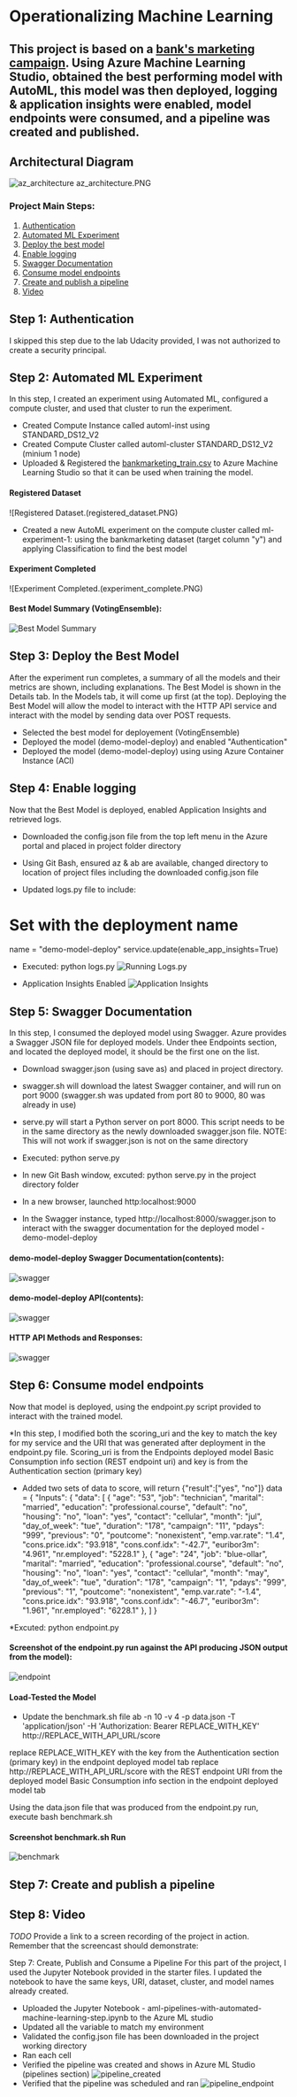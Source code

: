 # Operationalizing Machine Learning 

## This project is based on a [bank's marketing campaign](https://automlsamplenotebookdata.blob.core.windows.net/automl-sample-notebook-data/bankmarketing_train.csv). Using Azure Machine Learning Studio, obtained the best performing model with AutoML, this model was then deployed, logging & application insights were enabled, model endpoints were consumed, and a pipeline was created and published.



## Architectural Diagram
![az_architecture](az_architecture.PNG.PNG)
az_architecture.PNG

### Project Main Steps:

1. [Authentication](#auth)
2. [Automated ML Experiment](#automate)
3. [Deploy the best model](#deploy)
4. [Enable logging](#logging)
5. [Swagger Documentation](#swagger)
6. [Consume model endpoints](#endpoints)
7. [Create and publish a pipeline](#pipeline)
8. [Video](#video)

## Step 1: Authentication<a name="auth"></a>
I skipped this step due to the lab Udacity provided, I was not authorized to create a security principal. 

## Step 2: Automated ML Experiment<a name="automate"></a>
In this step, I created an experiment using Automated ML, configured a compute cluster, and used that cluster to run the experiment.
* Created Compute Instance called automl-inst using STANDARD_DS12_V2
* Created Compute Cluster called automl-cluster STANDARD_DS12_V2 (minium 1 node)
* Uploaded & Registered the [bankmarketing_train.csv](https://automlsamplenotebookdata.blob.core.windows.net/automl-sample-notebook-data/bankmarketing_train.csv)  to Azure Machine Learning Studio so that it can be used when training the model.
#### Registered Dataset
![Registered Dataset.(registered_dataset.PNG)	
* Created a new AutoML experiment on the compute cluster called ml-experiment-1: using the bankmarketing dataset (target column "y") and applying Classification to find the best model

#### Experiment Completed
![Experiment Completed.(experiment_complete.PNG)

#### Best Model Summary (VotingEnsemble): 
![Best Model Summary](best_model_summary.PNG)

## Step 3: Deploy the Best Model<a name="deploy"></a>
After the experiment run completes, a summary of all the models and their metrics are shown, including explanations. The Best Model is shown in the Details tab. In the Models tab, it will come up first (at the top). Deploying the Best Model will allow the model to interact with the HTTP API service and interact with the model by sending data over POST requests.

* Selected the best model for deployement (VotingEnsemble)
* Deployed the model (demo-model-deploy) and enabled "Authentication"
* Deployed the model (demo-model-deploy) using using Azure Container Instance (ACI)
	
## Step 4: Enable logging<a name="logging"></a>
Now that the Best Model is deployed, enabled Application Insights and retrieved logs.
* Downloaded the config.json file from the top left menu in the Azure portal and placed in project folder directory
* Using Git Bash, ensured az & ab are available, changed directory to location of project files including the downloaded config.json file

* Updated logs.py file to include:
# Set with the deployment name
name = "demo-model-deploy"
service.update(enable_app_insights=True)

* Executed: python logs.py 
![Running Logs.py](running_logs.PNG)

* Application Insights Enabled
![Application Insights](app_insight.PNG)

## Step 5: Swagger Documentation<a name="swagger"></a>
In this step, I consumed the deployed model using Swagger. Azure provides a Swagger JSON file for deployed models. Under thee Endpoints section, and located the deployed model, it should be the first one on the list.

* Download swagger.json (using save as) and placed in project directory.
* swagger.sh will download the latest Swagger container, and will run on port 9000 (swagger.sh was updated from port 80 to 9000, 80 was already in use)
* serve.py will start a Python server on port 8000. This script needs to be in the same directory as the newly downloaded swagger.json file. NOTE: This will not work if swagger.json is not on the same directory

* Executed: python serve.py
* In new Git Bash window, excuted: python serve.py in the project directory folder
* In a new browser, launched http:localhost:9000
* In the Swagger instance, typed http://localhost:8000/swagger.json to interact with the swagger documentation for the deployed model - demo-model-deploy

#### demo-model-deploy Swagger Documentation(contents): 
![swagger](swagger_contents.PNG)

#### demo-model-deploy API(contents): 
![swagger](swagger_contents.PNG)

#### HTTP API Methods and Responses: 
![swagger](swagger_response.PNG)

## Step 6: Consume model endpoints <a name="endpoints"></a>
Now that model is deployed, using the endpoint.py script provided to interact with the trained model. 

*In this step, I modified both the scoring_uri and the key to match the key for my service and the URI that was generated after deployment in the endpoint.py file.  Scoring_uri is from the Endpoints  deployed model Basic Consumption info section (REST endpoint uri) and key is from the Authentication section (primary key)


* Added two sets of data to score, will return {"result":["yes", "no"]}
		data = {
		    "Inputs": {
			"data":
			[
			    {
				"age": "53",
				"job": "technician",
				"marital": "married",
				"education": "professional.course",
				"default": "no",
				"housing": "no",
				"loan": "yes",
				"contact": "cellular",
				"month": "jul",
				"day_of_week": "tue",
				"duration": "178",
				"campaign": "11",
				"pdays": "999",
				"previous": "0",
				"poutcome": "nonexistent",
				"emp.var.rate": "1.4",
				"cons.price.idx": "93.918",
				"cons.conf.idx": "-42.7",
				"euribor3m": "4.961",
				"nr.employed": "5228.1"
			    },
			    {
				"age": "24",
				"job": "blue-ollar",
				"marital": "married",
				"education": "professional.course",
				"default": "no",
				"housing": "no",
				"loan": "yes",
				"contact": "cellular",
				"month": "may",
				"day_of_week": "tue",
				"duration": "178",
				"campaign": "1",
				"pdays": "999",
				"previous": "1",
				"poutcome": "nonexistent",
				"emp.var.rate": "-1.4",
				"cons.price.idx": "93.918",
				"cons.conf.idx": "-46.7",
				"euribor3m": "1.961",
				"nr.employed": "6228.1"
			    },
			]
		    }


*Excuted: python endpoint.py

#### Screenshot of the endpoint.py run against the API producing JSON output from the model): 
![endpoint](endpoint_contents.PNG)

#### Load-Tested the Model

* Update the benchmark.sh file 
 ab -n 10 -v 4 -p data.json -T 'application/json' -H 'Authorization: Bearer REPLACE_WITH_KEY' http://REPLACE_WITH_API_URL/score

replace REPLACE_WITH_KEY with the key from the Authentication section (primary key) in the endpoint deployed model tab 
replace http://REPLACE_WITH_API_URL/score with the REST endpoint URI from the deployed model Basic Consumption info section in the endpoint deployed model tab

Using the data.json file that was produced from the endpoint.py run, execute bash benchmark.sh

#### Screenshot benchmark.sh Run

![benchmark](benchmark.PNG)

## Step 7: Create and publish a pipeline <a name="pipeline"></a>

## Step 8: Video <a name="video"></a>
*TODO* Provide a link to a screen recording of the project in action. Remember that the screencast should demonstrate:

Step 7: Create, Publish and Consume a Pipeline
For this part of the project, I used the Jupyter Notebook provided in the starter files. I updated the notebook to have the same keys, URI, dataset, cluster, and model names already created. 

* Uploaded the Jupyter Notebook - aml-pipelines-with-automated-machine-learning-step.ipynb to the Azure ML studio
* Updated all the variable to match my environment
* Validated the config.json file has been downloaded in the project working directory
* Ran each cell
* Verified the pipeline was created and shows in Azure ML Studio (pipelines section)
![pipeline_created](pipeline_created.PNG)
* Verified that the pipeline was scheduled and ran
![pipeline_endpoint](pipeline_endpoint.PNG)